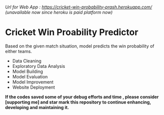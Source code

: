 ###### Url for Web App : https://cricket-win-probability-prash.herokuapp.com/ (unavailable now since heroku is paid platform now)
# Cricket Win Proability Predictor
Based on the given match situation, model predicts the win probability of either teams.
 - Data Cleaning
 - Exploratory Data Analysis
 - Model Building
 - Model Evaluation
 - Model Improvement
 - Website Deployment

**If the codes saved some of your debug efforts and time , please consider [supporting me] and star mark this repository to continue enhancing, developing and maintaining it.**

